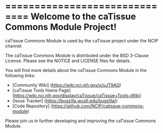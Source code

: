 ==============================
Welcome to the caTissue Commons Module Project!
=====================================

caTissue Commons Module is used by the caTissue project under the NCIP channel.


The caTissue Commons Module is distributed under the BSD 3-Clause License.
Please see the NOTICE and LICENSE files for details.

You will find more details about the caTissue Commons Module in the following links:
 * [Community Wiki] (https://wiki.nci.nih.gov/x/uJT9AQ)
 * [caTissue Tools Home Page] (https://wiki.nci.nih.gov/display/caTissue/caTissue+Tools+Wiki)
 * [Issue Tracker] (https://bugzilla.wustl.edu/bugzilla/)
 * [Code Repository] (https://github.com/NCIP/catissue-commons-module)

Please join us in further developing and improving the caTissue Commons Module.
